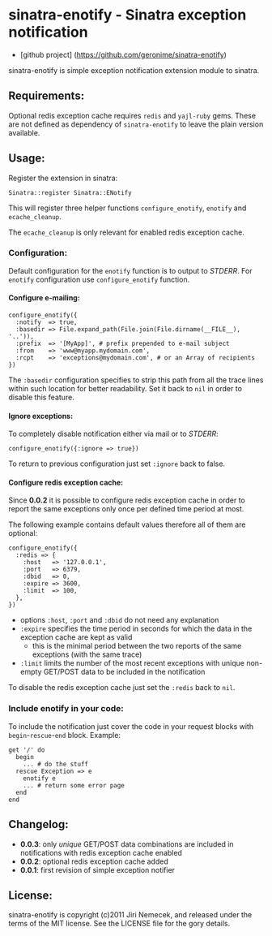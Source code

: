 # sinatra-enotify - Sinatra exception notification

+ [github project] (https://github.com/geronime/sinatra-enotify)

sinatra-enotify is simple exception notification extension module to sinatra.

## Requirements:

Optional redis exception cache requires `redis` and `yajl-ruby` gems.
These are not defined as dependency of `sinatra-enotify` to leave the plain
version available.

## Usage:

Register the extension in sinatra:

    Sinatra::register Sinatra::ENotify

This will register three helper functions `configure_enotify`, `enotify`
and `ecache_cleanup`.

The `ecache_cleanup` is only relevant for enabled redis exception cache.

### Configuration:

Default configuration for the `enotify` function is to output to _STDERR_.
For `enotify` configuration use `configure_enotify` function.

#### Configure e-mailing:

    configure_enotify({
      :notify  => true,
      :basedir => File.expand_path(File.join(File.dirname(__FILE__), '..')),
      :prefix  => '[MyApp]', # prefix prepended to e-mail subject
      :from    => 'www@myapp.mydomain.com',
      :rcpt    => 'exceptions@mydomain.com', # or an Array of recipients
    })

The `:basedir` configuration specifies to strip this path from all the trace
lines within such location for better readability. Set it back to `nil`
in order to disable this feature.

#### Ignore exceptions:

To completely disable notification either via mail or to _STDERR_:

    configure_enotify({:ignore => true})

To return to previous configuration just set `:ignore` back to false.

#### Configure redis exception cache:

Since __0.0.2__ it is possible to configure redis exception cache in order to
report the same exceptions only once per defined time period at most.

The following example contains default values therefore all of them are optional:

    configure_enotify({
      :redis => {
        :host   => '127.0.0.1',
        :port   => 6379,
        :dbid   => 0,
        :expire => 3600,
        :limit  => 100,
      },
    })

  + options `:host`, `:port` and `:dbid` do not need any explanation
  + `:expire` specifies the time period in seconds for which the data
  in the exception cache are kept as valid
    + this is the minimal period between the two reports of the same exceptions
  (with the same trace)
  + `:limit` limits the number of the most recent exceptions with unique
  non-empty GET/POST data to be included in the notification

To disable the redis exception cache just set the `:redis` back to `nil`.

### Include enotify in your code:

To include the notification just cover the code in your request blocks
with `begin`-`rescue`-`end` block. Example:

    get '/' do
      begin
        ... # do the stuff
      rescue Exception => e
        enotify e
        ... # return some error page
      end
    end

## Changelog:

+ __0.0.3__: only _unique_ GET/POST data combinations are included
  in notifications with redis exception cache enabled
+ __0.0.2__: optional redis exception cache added
+ __0.0.1__: first revision of simple exception notifier

## License:

sinatra-enotify is copyright (c)2011 Jiri Nemecek, and released under the terms
of the MIT license. See the LICENSE file for the gory details.


